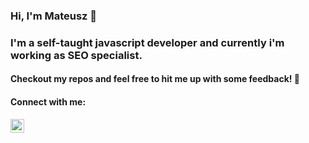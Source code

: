 ### Hi, I'm Mateusz 👋

### I'm a self-taught javascript developer and currently i'm working as SEO specialist.
#### Checkout my repos and feel free to hit me up with some feedback! 🚀 

#### Connect with me:
[<img align="left" alt="codeSTACKr | LinkedIn" width="22px" src="https://cdn.jsdelivr.net/npm/simple-icons@v3/icons/linkedin.svg" />][linkedin]

[linkedin]: https://www.linkedin.com/in/mateusz-sp%C5%82awski-982ab316b/
